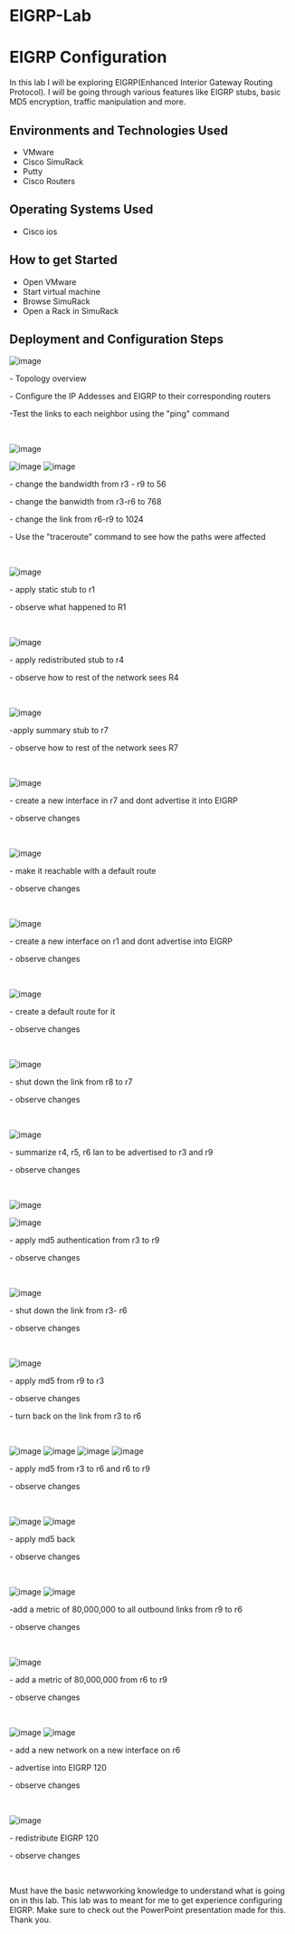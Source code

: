 # EIGRP-Lab


</p>

<h1>EIGRP Configuration </h1>
</p>
In this lab I will be exploring EIGRP(Enhanced Interior Gateway Routing Protocol). I will be going through various features like EIGRP stubs, basic MD5 encryption, traffic manipulation and more.




<h2>Environments and Technologies Used</h2>

- VMware
- Cisco SimuRack
- Putty
- Cisco Routers

<h2>Operating Systems Used </h2>

- Cisco ios


<h2>How to get Started</h2>

- Open VMware
- Start virtual machine
- Browse SimuRack
- Open a Rack in SimuRack

<h2>Deployment and Configuration Steps</h2>

![image](https://github.com/user-attachments/assets/dea8a398-9581-4af8-b914-0a9a0e5d6545)

</p>
<p>
- Topology overview 
  <p></p>
    - Configure the IP Addesses and EIGRP to their corresponding routers
    </p>
    -Test the links to each neighbor using the "ping" command
</p>
<br />

![image](https://github.com/user-attachments/assets/c1bae41d-249e-4f3b-adc7-c60d3b6ddec8)

![image](https://github.com/user-attachments/assets/b0bc8654-1323-4f12-94cc-e93d753aaffe)
![image](https://github.com/user-attachments/assets/2794af14-552f-4bd7-bbf9-83047de4a1c3)

</p>
<p>
- change the bandwidth from r3 - r9 to 56
  <p>
    - change the banwidth from r3-r6 to 768 
    <p>
      - change the link from r6-r9 to 1024
      <p>
        - Use the "traceroute" command to see how the paths were affected
</p>
<br />

![image](https://github.com/user-attachments/assets/05a165f6-054b-409d-9412-d73a5da6815a)

</p>
<p>
- apply static stub to r1
  <p>
    - observe what happened to R1
</p>
<br />

![image](https://github.com/user-attachments/assets/5aecf48b-7578-47f9-bc16-dbe2fdd79baf)

</p>
<p>
- apply redistributed stub to r4
  <p>
    - observe how to rest of the network sees R4
</p>
<br />


![image](https://github.com/user-attachments/assets/0e58eb2b-3fc5-45cf-ab51-0024162df049)

</p>
<p>
-apply summary stub to r7
    <p>
      - observe how to rest of the network sees R7
</p>
<br />



![image](https://github.com/user-attachments/assets/80e81036-5e2f-4e9e-92ef-6b4a60428589)

</p>
<p>
- create a new interface in r7 and dont advertise it into EIGRP   
  <p>
    - observe changes
</p>
<br />


![image](https://github.com/user-attachments/assets/ad240e4c-7830-41e4-9ae4-05b19487187e)

</p>
<p>
- make it reachable with a default route 
  <p>
    - observe changes
</p>
<br />


![image](https://github.com/user-attachments/assets/966427ae-6ddf-4697-9e55-63544cf63b2e)

</p>
<p>
- create a new interface on r1 and dont advertise into EIGRP
  <p>
    - observe changes
</p>
<br />


![image](https://github.com/user-attachments/assets/f10caed3-7478-48fa-bd76-e934be35066a)

</p>
<p>
- create a default route for it
  <p>
    - observe changes
</p>
<br />


![image](https://github.com/user-attachments/assets/3e91d46a-f8da-433b-bd02-faf9e3da04e5)

</p>
<p>
- shut down the link from r8 to r7 
  <p>
    - observe changes
</p>
<br />


![image](https://github.com/user-attachments/assets/58c05157-dea6-4728-b2c1-6770e3c8024d)


</p>
<p>
- summarize r4, r5, r6 lan to be advertised to r3 and r9
  <p>
    - observe changes
</p>
<br />


![image](https://github.com/user-attachments/assets/7124ddc0-41f3-4a0b-b55d-77de96c82eb6)

![image](https://github.com/user-attachments/assets/0e8c0b54-62ce-40d3-bccf-c42ac1dd72ea)

</p>
<p>
- apply md5 authentication from r3 to r9
  <p>
    - observe changes
</p>
<br />


![image](https://github.com/user-attachments/assets/a4f5016e-9e8d-4b61-8c3a-7b2688107622)

</p>
<p>
- shut down the link from r3- r6
  <p>
    - observe changes
</p>
<br />


![image](https://github.com/user-attachments/assets/a71161a6-7171-49a2-9d96-05da16a150b5)

</p>
<p>
- apply md5 from r9 to r3
  <p> 
    - observe changes
    <p>
      - turn back on the link from r3 to r6
</p>
<br />



![image](https://github.com/user-attachments/assets/6b2e617e-e027-4d66-907b-177ed82d1225)
![image](https://github.com/user-attachments/assets/c809670f-3161-41f2-8c22-49eaecfa3328)
![image](https://github.com/user-attachments/assets/ee6fc0a8-fd4b-48f0-851c-8d9954b67c11)
![image](https://github.com/user-attachments/assets/50fdc4f5-a270-4d0b-9906-ac56d4ac64ff)

</p>
<p>
- apply md5 from r3 to r6 and r6 to r9
  <p>
    - observe changes
</p>
<br />


![image](https://github.com/user-attachments/assets/a9ea8f90-38a5-4bde-8cc4-d21bf8b88870)
![image](https://github.com/user-attachments/assets/2fe3cb1b-685f-4280-a864-58ecd71b97c9)

</p>
<p>
- apply md5 back
  <p>
    - observe changes
</p>
<br />


![image](https://github.com/user-attachments/assets/1a6cf336-b8bc-4688-b489-aa28edbc3eed)
![image](https://github.com/user-attachments/assets/0f1f87ee-bf25-4bb4-ad1d-32af6f193b66)

</p>
<p>
-add a metric of 80,000,000 to all outbound links from r9 to r6
  <p>
    - observe changes
</p>
<br />


![image](https://github.com/user-attachments/assets/900f5bc7-a40c-48c6-916e-4b8647c0d9ac)

</p>
<p>
- add a metric of 80,000,000 from r6 to r9
  <p>
    - observe changes
</p>
<br />


![image](https://github.com/user-attachments/assets/9ec6317b-ba3e-48a9-b2bb-6ff3cf3f84e0)
![image](https://github.com/user-attachments/assets/54060f53-9264-40e9-b824-9ccf70189e4a)

</p>
<p>
- add a new network on a new interface on r6
<p>
  - advertise into EIGRP 120
  <p>
  - observe changes
</p>
<br />


![image](https://github.com/user-attachments/assets/3b881b58-3951-47ea-a9f9-c583f79fac00)

</p>
<p>
- redistribute EIGRP 120
  <p>
    - observe changes
</p>
<br />




<p>
Must have the basic netwworking knowledge to understand what is going on in this lab. This lab was to meant for me to get experience configuring EIGRP. Make sure to check out the PowerPoint presentation made for this. Thank you.


